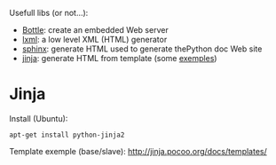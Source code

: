 Usefull libs (or not...):

* [Bottle](http://bottlepy.org/docs/dev/): create an embedded Web server
* [lxml](http://lxml.de/lxmlhtml.html): a low level XML (HTML) generator
* [sphinx](http://sphinx.pocoo.org/contents.html): generate HTML used to generate thePython doc Web site
* [jinja](http://jinja.pocoo.org/docs/): generate HTML from template (some [exemples](https://github.com/mitsuhiko/jinja2/tree/master/examples))

# Jinja

Install (Ubuntu):

`apt-get install python-jinja2`

Template exemple (base/slave): http://jinja.pocoo.org/docs/templates/
